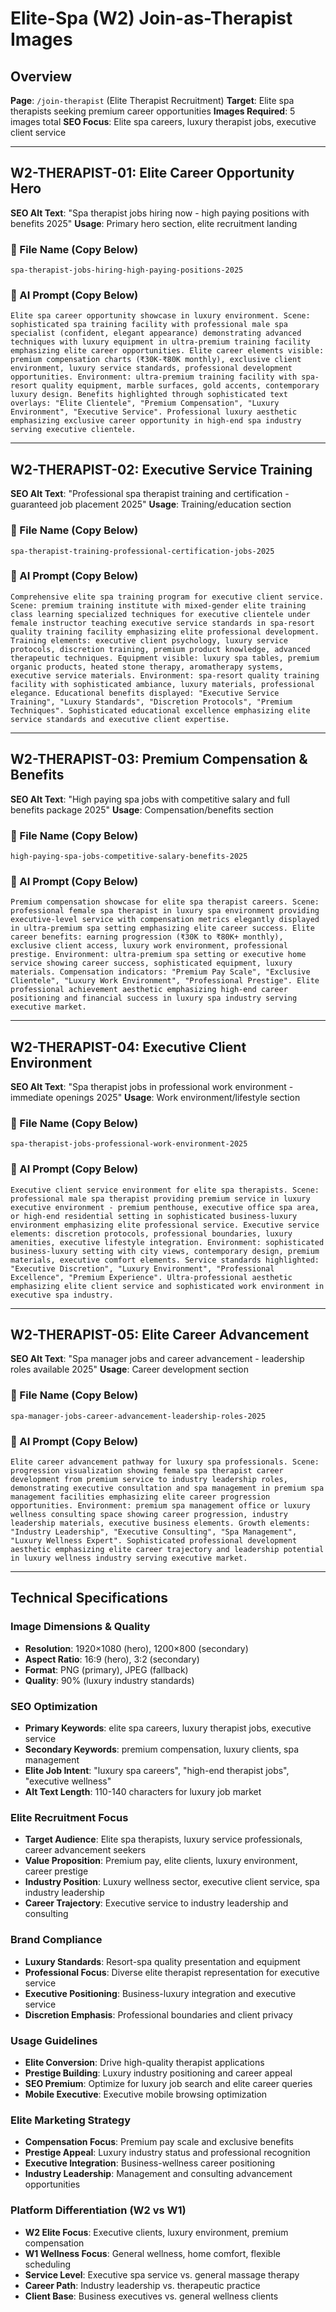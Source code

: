 # Elite-Spa (W2) Join-as-Therapist Images

## Overview
**Page**: `/join-therapist` (Elite Therapist Recruitment)
**Target**: Elite spa therapists seeking premium career opportunities
**Images Required**: 5 images total
**SEO Focus**: Elite spa careers, luxury therapist jobs, executive client service

---

## W2-THERAPIST-01: Elite Career Opportunity Hero
**SEO Alt Text**: "Spa therapist jobs hiring now - high paying positions with benefits 2025"
**Usage**: Primary hero section, elite recruitment landing

### 📁 File Name (Copy Below)
```
spa-therapist-jobs-hiring-high-paying-positions-2025
```

### 🎨 AI Prompt (Copy Below)
```
Elite spa career opportunity showcase in luxury environment. Scene: sophisticated spa training facility with professional male spa specialist (confident, elegant appearance) demonstrating advanced techniques with luxury equipment in ultra-premium training facility emphasizing elite career opportunities. Elite career elements visible: premium compensation charts (₹30K-₹80K monthly), exclusive client environment, luxury service standards, professional development opportunities. Environment: ultra-premium training facility with spa-resort quality equipment, marble surfaces, gold accents, contemporary luxury design. Benefits highlighted through sophisticated text overlays: "Elite Clientele", "Premium Compensation", "Luxury Environment", "Executive Service". Professional luxury aesthetic emphasizing exclusive career opportunity in high-end spa industry serving executive clientele.
```

---

## W2-THERAPIST-02: Executive Service Training
**SEO Alt Text**: "Professional spa therapist training and certification - guaranteed job placement 2025"
**Usage**: Training/education section

### 📁 File Name (Copy Below)
```
spa-therapist-training-professional-certification-jobs-2025
```

### 🎨 AI Prompt (Copy Below)
```
Comprehensive elite spa training program for executive client service. Scene: premium training institute with mixed-gender elite training class learning specialized techniques for executive clientele under female instructor teaching executive service standards in spa-resort quality training facility emphasizing elite professional development. Training elements: executive client psychology, luxury service protocols, discretion training, premium product knowledge, advanced therapeutic techniques. Equipment visible: luxury spa tables, premium organic products, heated stone therapy, aromatherapy systems, executive service materials. Environment: spa-resort quality training facility with sophisticated ambiance, luxury materials, professional elegance. Educational benefits displayed: "Executive Service Training", "Luxury Standards", "Discretion Protocols", "Premium Techniques". Sophisticated educational excellence emphasizing elite service standards and executive client expertise.
```

---

## W2-THERAPIST-03: Premium Compensation & Benefits
**SEO Alt Text**: "High paying spa jobs with competitive salary and full benefits package 2025"
**Usage**: Compensation/benefits section

### 📁 File Name (Copy Below)
```
high-paying-spa-jobs-competitive-salary-benefits-2025
```

### 🎨 AI Prompt (Copy Below)
```
Premium compensation showcase for elite spa therapist careers. Scene: professional female spa therapist in luxury spa environment providing executive-level service with compensation metrics elegantly displayed in ultra-premium spa setting emphasizing elite career success. Elite career benefits: earning progression (₹30K to ₹80K+ monthly), exclusive client access, luxury work environment, professional prestige. Environment: ultra-premium spa setting or executive home service showing career success, sophisticated equipment, luxury materials. Compensation indicators: "Premium Pay Scale", "Exclusive Clientele", "Luxury Work Environment", "Professional Prestige". Elite professional achievement aesthetic emphasizing high-end career positioning and financial success in luxury spa industry serving executive market.
```

---

## W2-THERAPIST-04: Executive Client Environment
**SEO Alt Text**: "Spa therapist jobs in professional work environment - immediate openings 2025"
**Usage**: Work environment/lifestyle section

### 📁 File Name (Copy Below)
```
spa-therapist-jobs-professional-work-environment-2025
```

### 🎨 AI Prompt (Copy Below)
```
Executive client service environment for elite spa therapists. Scene: professional male spa therapist providing premium service in luxury executive environment - premium penthouse, executive office spa area, or high-end residential setting in sophisticated business-luxury environment emphasizing elite professional service. Executive service elements: discretion protocols, professional boundaries, luxury amenities, executive lifestyle integration. Environment: sophisticated business-luxury setting with city views, contemporary design, premium materials, executive comfort elements. Service standards highlighted: "Executive Discretion", "Luxury Environment", "Professional Excellence", "Premium Experience". Ultra-professional aesthetic emphasizing elite client service and sophisticated work environment in executive spa industry.
```

---

## W2-THERAPIST-05: Elite Career Advancement
**SEO Alt Text**: "Spa manager jobs and career advancement - leadership roles available 2025"
**Usage**: Career development section

### 📁 File Name (Copy Below)
```
spa-manager-jobs-career-advancement-leadership-roles-2025
```

### 🎨 AI Prompt (Copy Below)
```
Elite career advancement pathway for luxury spa professionals. Scene: progression visualization showing female spa therapist career development from premium service to industry leadership roles, demonstrating executive consultation and spa management in premium spa management facilities emphasizing elite career progression opportunities. Environment: premium spa management office or luxury wellness consulting space showing career progression, industry leadership materials, executive business elements. Growth elements: "Industry Leadership", "Executive Consulting", "Spa Management", "Luxury Wellness Expert". Sophisticated professional development aesthetic emphasizing elite career trajectory and leadership potential in luxury wellness industry serving executive market.
```

---

## Technical Specifications

### Image Dimensions & Quality
- **Resolution**: 1920×1080 (hero), 1200×800 (secondary)
- **Aspect Ratio**: 16:9 (hero), 3:2 (secondary)
- **Format**: PNG (primary), JPEG (fallback)
- **Quality**: 90% (luxury industry standards)

### SEO Optimization
- **Primary Keywords**: elite spa careers, luxury therapist jobs, executive service
- **Secondary Keywords**: premium compensation, luxury clients, spa management
- **Elite Job Intent**: "luxury spa careers", "high-end therapist jobs", "executive wellness"
- **Alt Text Length**: 110-140 characters for luxury job market

### Elite Recruitment Focus
- **Target Audience**: Elite spa therapists, luxury service professionals, career advancement seekers
- **Value Proposition**: Premium pay, elite clients, luxury environment, career prestige
- **Industry Position**: Luxury wellness sector, executive client service, spa industry leadership
- **Career Trajectory**: Executive service to industry leadership and consulting

### Brand Compliance
- **Luxury Standards**: Resort-spa quality presentation and equipment
- **Professional Focus**: Diverse elite therapist representation for executive service
- **Executive Positioning**: Business-luxury integration and executive service
- **Discretion Emphasis**: Professional boundaries and client privacy

### Usage Guidelines
- **Elite Conversion**: Drive high-quality therapist applications
- **Prestige Building**: Luxury industry positioning and career appeal
- **SEO Premium**: Optimize for luxury job search and elite career queries
- **Mobile Executive**: Executive mobile browsing optimization

### Elite Marketing Strategy
- **Compensation Focus**: Premium pay scale and exclusive benefits
- **Prestige Appeal**: Luxury industry status and professional recognition
- **Executive Integration**: Business-wellness career positioning
- **Industry Leadership**: Management and consulting advancement opportunities

### Platform Differentiation (W2 vs W1)
- **W2 Elite Focus**: Executive clients, luxury environment, premium compensation
- **W1 Wellness Focus**: General wellness, home comfort, flexible scheduling
- **Service Level**: Executive spa service vs. general massage therapy
- **Career Path**: Industry leadership vs. therapeutic practice
- **Client Base**: Business executives vs. general wellness clients